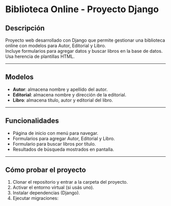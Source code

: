 # Biblioteca Online - Proyecto Django

## Descripción
Proyecto web desarrollado con Django que permite gestionar una biblioteca online con modelos para Autor, Editorial y Libro.  
Incluye formularios para agregar datos y buscar libros en la base de datos. Usa herencia de plantillas HTML.

---

## Modelos
- **Autor**: almacena nombre y apellido del autor.  
- **Editorial**: almacena nombre y dirección de la editorial.  
- **Libro**: almacena título, autor y editorial del libro.

---

## Funcionalidades
- Página de inicio con menú para navegar.  
- Formularios para agregar Autor, Editorial y Libro.  
- Formulario para buscar libros por título.  
- Resultados de búsqueda mostrados en pantalla.  

---

## Cómo probar el proyecto

1. Clonar el repositorio y entrar a la carpeta del proyecto.  
2. Activar el entorno virtual (si usás uno).  
3. Instalar dependencias (Django).  
4. Ejecutar migraciones:
